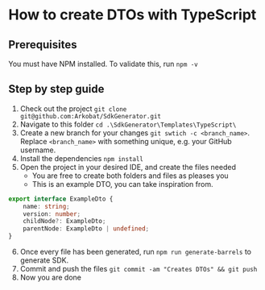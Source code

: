 ﻿# How to create DTOs with TypeScript

## Prerequisites
You must have NPM installed.
To validate this, run `npm -v`

## Step by step guide
1) Check out the project `git clone git@github.com:Arkobat/SdkGenerator.git`
2) Navigate to this folder `cd .\SdkGenerator\Templates\TypeScript\`
3) Create a new branch for your changes `git swtich -c <branch_name>`. Replace `<branch_name>` with something unique, e.g. your GitHub username.
4) Install the dependencies `npm install`
5) Open the project in your desired IDE, and create the files needed
   - You are free to create both folders and files as pleases you
   - This is an example DTO, you can take inspiration from.
```typescript
export interface ExampleDto {
    name: string;
    version: number;
    childNode?: ExampleDto;
    parentNode: ExampleDto | undefined;
}
```
6) Once every file has been generated, run `npm run generate-barrels` to generate SDK.
7) Commit and push the files `git commit -am "Creates DTOs" && git push`
8) Now you are done